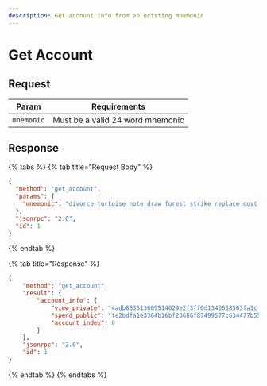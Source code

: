 ```yaml
---
description: Get account info from an existing mnemonic
---
```


# Get Account

## Request

| Param      | Requirements                     |
|------------|----------------------------------|
| `mnemonic` | Must be a valid 24 word mnemonic |

## Response

{% tabs %}
{% tab title="Request Body" %}

```json
{
  "method": "get_account",
  "params": {
    "mnemonic": "divorce tortoise note draw forest strike replace cost also crowd front unusual demand south again rather pencil next remind future rally carry keen artefact"
  },
  "jsonrpc": "2.0",
  "id": 1
}
```

{% endtab %}

{% tab title="Response" %}

```json
{
    "method": "get_account",
    "result": {
        "account_info": {
            "view_private": "4adb853513669514029e2f3ff0d1340638563fa1cff31b5a0a68aa70fe9e6c04",
            "spend_public": "fe2bdfa1e3364b16bf23686f87499577c634477b553e7b3ddcaa35a9e8ec4e12",
            "account_index": 0
        }
    },
    "jsonrpc": "2.0",
    "id": 1
}
```

{% endtab %}
{% endtabs %}
